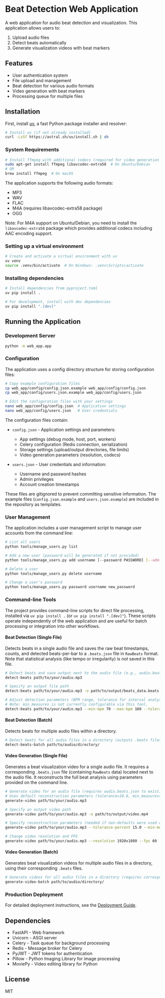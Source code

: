 # Beat Detection Web Application

A web application for audio beat detection and visualization. This application allows users to:

1. Upload audio files
2. Detect beats automatically
3. Generate visualization videos with beat markers

## Features

- User authentication system
- File upload and management
- Beat detection for various audio formats
- Video generation with beat markers
- Processing queue for multiple files

## Installation

First, install [uv](https://github.com/astral-sh/uv), a fast Python package installer and resolver:

```bash
# Install uv (if not already installed)
curl -LsSf https://astral.sh/uv/install.sh | sh
```

### System Requirements

```bash
# Install ffmpeg with additional codecs (required for video generation and M4A support)
sudo apt-get install ffmpeg libavcodec-extra58  # On Ubuntu/Debian
# OR
brew install ffmpeg  # On macOS
```

The application supports the following audio formats:
- MP3
- WAV
- FLAC
- M4A (requires libavcodec-extra58 package)
- OGG

Note: For M4A support on Ubuntu/Debian, you need to install the `libavcodec-extra58` package which provides additional codecs including AAC encoding support.

### Setting up a virtual environment

```bash
# Create and activate a virtual environment with uv
uv venv
source .venv/bin/activate  # On Windows: .venv\Scripts\activate
```

### Installing dependencies

```bash
# Install dependencies from pyproject.toml
uv pip install .

# For development, install with dev dependencies
uv pip install ".[dev]"
```

## Running the Application

### Development Server

```bash
python -m web_app.app
```

### Configuration

The application uses a config directory structure for storing configuration files:

```bash
# Copy example configuration files
cp web_app/config/config.json.example web_app/config/config.json
cp web_app/config/users.json.example web_app/config/users.json

# Edit the configuration files with your settings
nano web_app/config/config.json  # Application settings
nano web_app/config/users.json   # User credentials
```

The configuration files contain:

- `config.json` - Application settings and parameters:
  - App settings (debug mode, host, port, workers)
  - Celery configuration (Redis connection, serialization)
  - Storage settings (upload/output directories, file limits)
  - Video generation parameters (resolution, codecs)

- `users.json` - User credentials and information:
  - Username and password hashes
  - Admin privileges
  - Account creation timestamps

These files are gitignored to prevent committing sensitive information. The example files (`config.json.example` and `users.json.example`) are included in the repository as templates.

### User Management

The application includes a user management script to manage user accounts from the command line:

```bash
# List all users
python tools/manage_users.py list

# Add a new user (password will be generated if not provided)
python tools/manage_users.py add username [--password PASSWORD] [--admin]

# Delete a user
python tools/manage_users.py delete username

# Change a user's password
python tools/manage_users.py password username new_password
```

### Command-line Tools

The project provides command-line scripts for direct file processing, installed via `uv pip install .` (or `uv pip install ".[dev]"`). These scripts operate independently of the web application and are useful for batch processing or integration into other workflows.

#### Beat Detection (Single File)

Detects beats in a single audio file and saves the raw beat timestamps, counts, and detected beats-per-bar to a `.beats.json` file in `RawBeats` format. Note that statistical analysis (like tempo or irregularity) is *not* saved in this file.

```bash
# Detect beats and save output next to the audio file (e.g., audio.beats.json)
detect-beats path/to/your/audio.mp3

# Specify an output file path
detect-beats path/to/your/audio.mp3 -o path/to/output/beats_data.beats.json

# Adjust detection parameters (BPM range, tolerance for interval analysis)
# Note: min_measures is not currently configurable via this tool.
detect-beats path/to/your/audio.mp3 --min-bpm 70 --max-bpm 160 --tolerance 15.0 --beats-per-bar 4
```

#### Beat Detection (Batch)

Detects beats for multiple audio files within a directory.

```bash
# Detect beats for all audio files in a directory (outputs .beats files alongside originals)
detect-beats-batch path/to/audio/directory/
```

#### Video Generation (Single File)

Generates a beat visualization video for a single audio file. It requires a corresponding `.beats.json` file (containing `RawBeats` data) located next to the audio file. It reconstructs the full beat analysis using parameters provided on the command line.

```bash
# Generate video for an audio file (requires audio.beats.json to exist)
# Uses default reconstruction parameters (tolerance=10.0, min_measures=5)
generate-video path/to/your/audio.mp3

# Specify an output video path
generate-video path/to/your/audio.mp3 -o path/to/output/video.mp4

# Specify reconstruction parameters (needed if non-defaults were used or desired)
generate-video path/to/your/audio.mp3 --tolerance-percent 15.0 --min-measures 2

# Change video resolution and FPS
generate-video path/to/your/audio.mp3 --resolution 1920x1080 --fps 60
```

#### Video Generation (Batch)

Generates beat visualization videos for multiple audio files in a directory, using their corresponding `.beats` files.

```bash
# Generate videos for all audio files in a directory (requires corresponding .beats files)
generate-video-batch path/to/audio/directory/
```

### Production Deployment

For detailed deployment instructions, see the [Deployment Guide](DEPLOYMENT.md).

## Dependencies

- FastAPI - Web framework
- Uvicorn - ASGI server
- Celery - Task queue for background processing
- Redis - Message broker for Celery
- PyJWT - JWT tokens for authentication
- Pillow - Python Imaging Library for image processing
- MoviePy - Video editing library for Python

## License

MIT